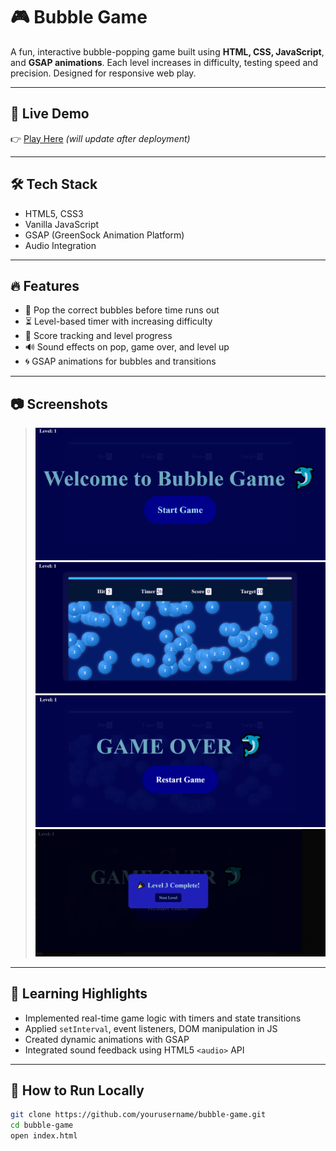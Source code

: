# 🎮 Bubble Game

A fun, interactive bubble-popping game built using **HTML, CSS, JavaScript**, and **GSAP animations**. Each level increases in difficulty, testing speed and precision. Designed for responsive web play.

---

## 🚀 Live Demo

👉 [Play Here](https://your-live-link.netlify.app) *(will update after deployment)*

---

## 🛠 Tech Stack

- HTML5, CSS3
- Vanilla JavaScript
- GSAP (GreenSock Animation Platform)
- Audio Integration

---

## 🔥 Features

- 🎯 Pop the correct bubbles before time runs out
- ⏳ Level-based timer with increasing difficulty
- 🧠 Score tracking and level progress
- 🔊 Sound effects on pop, game over, and level up
- 🌀 GSAP animations for bubbles and transitions

---

## 📷 Screenshots

> ![alt text](images/image.png)
![alt text](images/image-1.png)
![alt text](images/image-2.png)
![alt text](images/image-3.png)

---

## 🧠 Learning Highlights

- Implemented real-time game logic with timers and state transitions
- Applied `setInterval`, event listeners, DOM manipulation in JS
- Created dynamic animations with GSAP
- Integrated sound feedback using HTML5 `<audio>` API

---

## 🧪 How to Run Locally

```bash
git clone https://github.com/yourusername/bubble-game.git
cd bubble-game
open index.html
